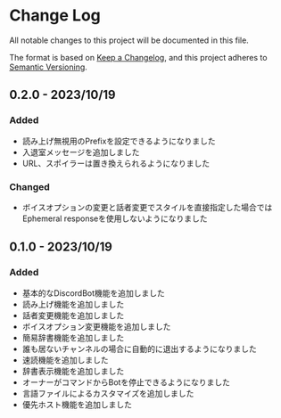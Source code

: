 # Change Log

All notable changes to this project will be documented in this file.

The format is based on [Keep a Changelog](https://keepachangelog.com/en/1.0.0/),
and this project adheres to [Semantic Versioning](https://semver.org/spec/v2.0.0.html).

## 0.2.0 - 2023/10/19

### Added
- 読み上げ無視用のPrefixを設定できるようになりました
- 入退室メッセージを追加しました
- URL、スポイラーは置き換えられるようになりました

### Changed
- ボイスオプションの変更と話者変更でスタイルを直接指定した場合ではEphemeral responseを使用しないようになりました

## 0.1.0 - 2023/10/19

### Added
- 基本的なDiscordBot機能を追加しました
- 読み上げ機能を追加しました
- 話者変更機能を追加しました
- ボイスオプション変更機能を追加しました
- 簡易辞書機能を追加しました
- 誰も居ないチャンネルの場合に自動的に退出するようになりました
- 速読機能を追加しました
- 辞書表示機能を追加しました
- オーナーがコマンドからBotを停止できるようになりました
- 言語ファイルによるカスタマイズを追加しました
- 優先ホスト機能を追加しました